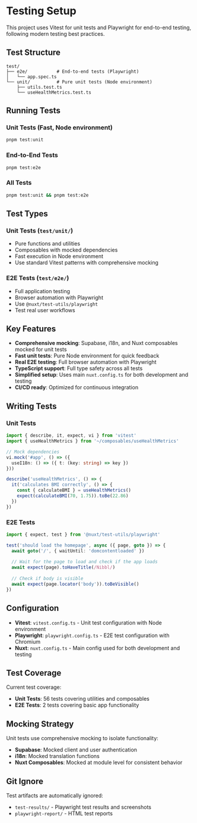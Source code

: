 # Testing Setup

This project uses Vitest for unit tests and Playwright for end-to-end testing, following modern testing best practices.

## Test Structure

```
test/
├── e2e/           # End-to-end tests (Playwright)
│   └── app.spec.ts
└── unit/          # Pure unit tests (Node environment)
    ├── utils.test.ts
    └── useHealthMetrics.test.ts
```

## Running Tests

### Unit Tests (Fast, Node environment)
```bash
pnpm test:unit
```

### End-to-End Tests
```bash
pnpm test:e2e
```

### All Tests
```bash
pnpm test:unit && pnpm test:e2e
```

## Test Types

### Unit Tests (`test/unit/`)
- Pure functions and utilities
- Composables with mocked dependencies
- Fast execution in Node environment
- Use standard Vitest patterns with comprehensive mocking

### E2E Tests (`test/e2e/`)
- Full application testing
- Browser automation with Playwright
- Use `@nuxt/test-utils/playwright`
- Test real user workflows

## Key Features

- **Comprehensive mocking**: Supabase, i18n, and Nuxt composables mocked for unit tests
- **Fast unit tests**: Pure Node environment for quick feedback
- **Real E2E testing**: Full browser automation with Playwright
- **TypeScript support**: Full type safety across all tests
- **Simplified setup**: Uses main `nuxt.config.ts` for both development and testing
- **CI/CD ready**: Optimized for continuous integration

## Writing Tests

### Unit Tests
```typescript
import { describe, it, expect, vi } from 'vitest'
import { useHealthMetrics } from '~/composables/useHealthMetrics'

// Mock dependencies
vi.mock('#app', () => ({
  useI18n: () => ({ t: (key: string) => key })
}))

describe('useHealthMetrics', () => {
  it('calculates BMI correctly', () => {
    const { calculateBMI } = useHealthMetrics()
    expect(calculateBMI(70, 1.75)).toBe(22.86)
  })
})
```

### E2E Tests
```typescript
import { expect, test } from '@nuxt/test-utils/playwright'

test('should load the homepage', async ({ page, goto }) => {
  await goto('/', { waitUntil: 'domcontentloaded' })
  
  // Wait for the page to load and check if the app loads
  await expect(page).toHaveTitle(/Nibbl/)
  
  // Check if body is visible
  await expect(page.locator('body')).toBeVisible()
})
```

## Configuration

- **Vitest**: `vitest.config.ts` - Unit test configuration with Node environment
- **Playwright**: `playwright.config.ts` - E2E test configuration with Chromium
- **Nuxt**: `nuxt.config.ts` - Main config used for both development and testing

## Test Coverage

Current test coverage:
- **Unit Tests**: 56 tests covering utilities and composables
- **E2E Tests**: 2 tests covering basic app functionality

## Mocking Strategy

Unit tests use comprehensive mocking to isolate functionality:
- **Supabase**: Mocked client and user authentication
- **i18n**: Mocked translation functions
- **Nuxt Composables**: Mocked at module level for consistent behavior

## Git Ignore

Test artifacts are automatically ignored:
- `test-results/` - Playwright test results and screenshots
- `playwright-report/` - HTML test reports
